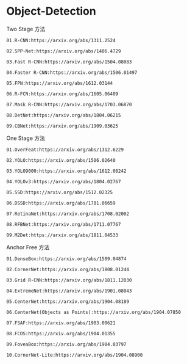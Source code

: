# Object-Detection

Two Stage 方法

    01.R-CNN:https://arxiv.org/abs/1311.2524

    02.SPP-Net:https://arxiv.org/abs/1406.4729

    03.Fast R-CNN:https://arxiv.org/abs/1504.08083

    04.Faster R-CNN:https://arxiv.org/abs/1506.01497

    05.FPN:https://arxiv.org/abs/1612.03144

    06.R-FCN:https://arxiv.org/abs/1605.06409

    07.Mask R-CNN:https://arxiv.org/abs/1703.06870

    08.DetNet:https://arxiv.org/abs/1804.06215

    09.CBNet:https://arxiv.org/abs/1909.03625


One Stage 方法

    01.OverFeat:https://arxiv.org/abs/1312.6229

    02.YOLO:https://arxiv.org/abs/1506.02640

    03.YOLO9000:https://arxiv.org/abs/1612.08242

    04.YOLOv3:https://arxiv.org/abs/1804.02767

    05.SSD:https://arxiv.org/abs/1512.02325

    06.DSSD:https://arxiv.org/abs/1701.06659

    07.RetinaNet:https://arxiv.org/abs/1708.02002

    08.RFBNet:https://arxiv.org/abs/1711.07767

    09.M2Det:https://arxiv.org/abs/1811.04533

Anchor Free 方法

    01.DenseBox:https://arxiv.org/abs/1509.04874

    02.CornerNet:https://arxiv.org/abs/1808.01244

    03.Grid R-CNN:https://arxiv.org/abs/1811.12030

    04.ExtremeNet:https://arxiv.org/abs/1901.08043

    05.CenterNet:https://arxiv.org/abs/1904.08189

    06.CenterNet(Objects as Points):https://arxiv.org/abs/1904.07850

    07.FSAF:https://arxiv.org/abs/1903.00621

    08.FCOS:https://arxiv.org/abs/1904.01355
    
    09.FoveaBox:https://arxiv.org/abs/1904.03797

    10.CornerNet-Lite:https://arxiv.org/abs/1904.08900

